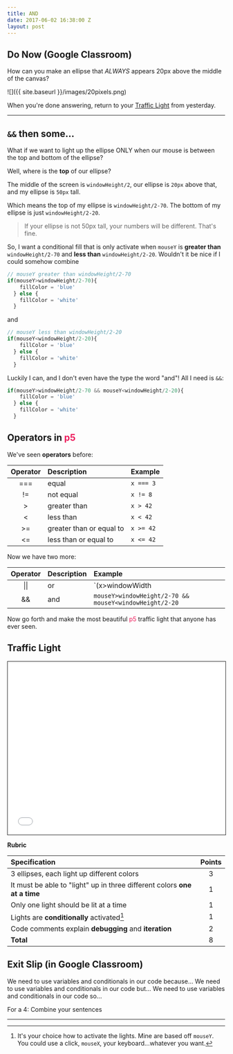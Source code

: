 ```yaml
---
title: AND
date: 2017-06-02 16:38:00 Z
layout: post
---
```


## Do Now (Google Classroom)
How can you make an ellipse that _ALWAYS_ appears 20px above the middle of the canvas?

![]({{ site.baseurl }}/images/20pixels.png)

When you're done answering, return to your [Traffic Light](http://bsk.education/CreativeCodingCreativeTeachers/2016/05/31/stop&review/) from yesterday.

---

## `&&` then some...
What if we want to light up the ellipse ONLY when our mouse is between the top and bottom of the ellipse?

Well, where is the **top** of our ellipse?

The middle of the screen is `windowHeight/2`, our ellipse is `20px` above that, and my ellipse is `50px` tall.

Which means the top of my ellipse is `windowHeight/2-70`.
The bottom of my ellipse is just `windowHeight/2-20`.

> If your ellipse is not 50px tall, your numbers will be different. That's fine.

So, I want a conditional fill that is only activate when `mouseY` is **greater than**  `windowHeight/2-70` and **less than** `windowHeight/2-20`. Wouldn't it be nice if I could somehow combine

```javascript
// mouseY greater than windowHeight/2-70
if(mouseY>windowHeight/2-70){
  	fillColor = 'blue'
  } else {
  	fillColor = 'white'
  }
```

and

```javascript
// mouseY less than windowHeight/2-20
if(mouseY<windowHeight/2-20){
  	fillColor = 'blue'
  } else {
  	fillColor = 'white'
  }
```

Luckily I can, and I don't even have the type the word "and"! All I need is `&&`:

```javascript
if(mouseY>windowHeight/2-70 && mouseY<windowHeight/2-20){
  	fillColor = 'blue'
  } else {
  	fillColor = 'white'
  }
```

## Operators in <span style="color: #ED1F5E">p5</span>
We've seen **operators** before:

| Operator | Description              | Example   |
|:--------:|:-------------------------|:----------|
|   ===    | equal                    | `x === 3` |
|    !=    | not equal                | `x != 8`  |
|    >     | greater than             | `x > 42`  |
|    <     | less than                | `x < 42`  |
|    >=    | greater than or equal to | `x >= 42` |
|    <=    | less than or equal to    | `x <= 42` |

Now we have two more:

|   Operator   | Description | Example                                                |
|:------------:|:------------|:-------------------------------------------------------|
| &#124;&#124; | or          | `(x>windowWidth || x<0)`                               |
|      &&      | and         | `mouseY>windowHeight/2-70 && mouseY<windowHeight/2-20` |

<script type="text/p5" data-autoplay data-preview-width="200" data-preview-height="800">
var fillColor = 'white'

function setup() {
  createCanvas(windowWidth,windowHeight )

}

function draw() {
	background('white')
  line(0,windowHeight/2,windowWidth,windowHeight/2)
  fill(fillColor)
  ellipse(windowWidth/2,windowHeight/2-45,50,50)
  if(mouseY>windowHeight/2-70 && mouseY<windowHeight/2-20){
  	fillColor = 'blue'
  } else {
  	fillColor = 'white'
  }
}
</script>


Now go forth and make the most beautiful <span style="color: #ED1F5E">p5</span> traffic light that anyone has ever seen.

## Traffic Light

<iframe src="{{ site.baseurl }}/Code_Examples/TrafficLight" width="100%" height="400px" style="border:solid 1px"></iframe>

**Rubric**

| Specification                                                             | Points |
|:--------------------------------------------------------------------------|:------:|
| 3 ellipses, each light up different colors                                |   3    |
| It must be able to "light" up in three different colors **one at a time** |   1    |
| Only one light should be lit at a time                                    |   1    |
| Lights are **conditionally** activated[^1]                                |   1    |
| Code comments explain **debugging** and **iteration**                     |   2    |
| **Total**                                                                 |   8    |

## Exit Slip (in Google Classroom)
We need to use variables and conditionals in our code because…
We need to use variables and conditionals in our code but…
We need to use variables and conditionals in our code so...

For a 4: Combine your sentences

---

[^1]: It's your choice how to activate the lights. Mine are based off `mouseY`. You could use a click, `mouseX`, your keyboard...whatever you want.
